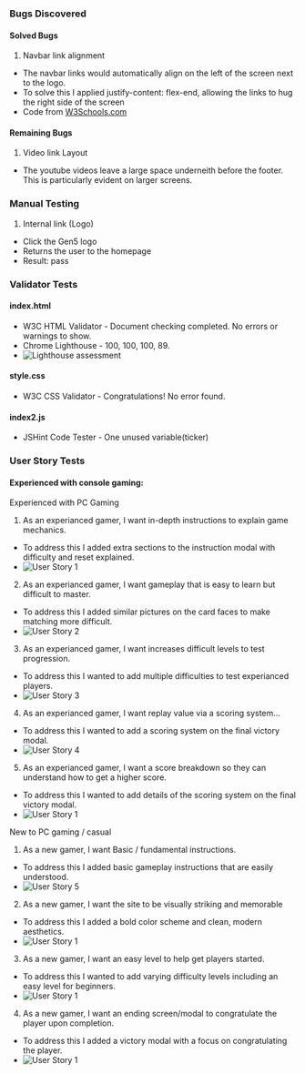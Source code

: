 ### Bugs Discovered

#### Solved Bugs

1. Navbar link alignment
  * The navbar links would automatically align on the left of the screen next to the logo. 
  * To solve this I applied justify-content: flex-end, allowing the links to hug the right side of the screen
  * Code from [W3Schools.com](https://www.w3schools.com/cssref/css3_pr_justify-content.asp)

#### Remaining Bugs

1. Video link Layout
  * The youtube videos leave a large space underneith before the footer. This is particularly evident on larger screens. 

### Manual Testing

1. Internal link (Logo)
  * Click the Gen5 logo 
  * Returns the user to the homepage
  * Result: pass


  

### Validator Tests

#### index.html
  * W3C HTML Validator - Document checking completed. No errors or warnings to show.
  * Chrome Lighthouse - 100, 100, 100, 89.
  * ![Lighthouse assessment](assets/images/indexhtml.png)

#### style.css
  * W3C CSS Validator - Congratulations! No error found.

#### index2.js
  * JSHint Code Tester - One unused variable(ticker)  
### User Story Tests

#### Experienced with console gaming:
Experienced with PC Gaming
1. As an experianced gamer, I want in-depth instructions to explain game mechanics.
  * To address this I added extra sections to the instruction modal with difficulty and reset explained.
  * ![User Story 1](assets/userstory/us1.png)

2. As an experianced gamer, I want gameplay that is easy to learn but difficult to master.
  * To address this I added similar pictures on the card faces to make matching more difficult.
  * ![User Story 2](assets/userstory/us3.png)

3. As an experianced gamer, I want increases difficult levels to test progression.
  * To address this I wanted to add multiple difficulties to test experianced players.
  * ![User Story 3](assets/userstory/us2.png)

4. As an experianced gamer, I want replay value via a scoring system...
  * To address this I wanted to add a scoring system on the final victory modal.
  * ![User Story 4](assets/userstory/us4.png)

5. As an experianced gamer, I want a score breakdown so they can understand how to get a higher score.
  * To address this I wanted to add details of the scoring system on the final victory modal. 
  * ![User Story 1](assets/userstory/us4.png)

New to PC gaming / casual
1. As a new gamer, I want Basic / fundamental instructions. 
  * To address this I added basic gameplay instructions that are easily understood.
  * ![User Story 5](assets/userstory/us5.png)

2. As a new gamer, I want the site to be visually striking and memorable
  * To address this I added a bold color scheme and clean, modern aesthetics.
  * ![User Story 1](assets/userstory/us6.png)

3. As a new gamer, I want an easy level to help get players started.
  * To address this I wanted to add varying difficulty levels including an easy level for beginners. 
  * ![User Story 1](assets/userstory/us2.png)

4. As a new gamer, I want an ending screen/modal to congratulate the player upon completion.
  * To address this I added a victory modal with a focus on congratulating the player.
  * ![User Story 1](assets/userstory/us4.png)